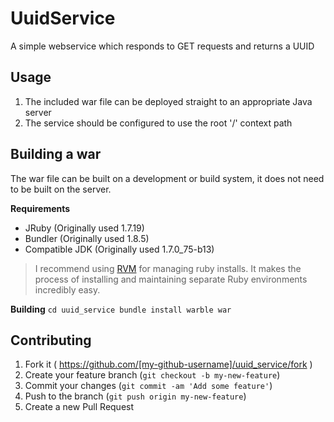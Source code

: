 # UuidService

A simple webservice which responds to GET requests and returns a UUID

## Usage

1. The included war file can be deployed straight to an appropriate Java server
2. The service should be configured to use the root '/' context path

## Building a war

  The war file can be built on a development or build system, it does not need to be built on the server.

 **Requirements**

 - JRuby (Originally used 1.7.19)
 - Bundler (Originally used 1.8.5)
 - Compatible JDK  (Originally used 1.7.0_75-b13)

> I recommend using [RVM](https://rvm.io/) for managing ruby installs. It makes the process of installing and maintaining separate Ruby environments incredibly easy.

**Building**
 `cd uuid_service
 bundle install
 warble war`



## Contributing

1. Fork it ( https://github.com/[my-github-username]/uuid_service/fork )
2. Create your feature branch (`git checkout -b my-new-feature`)
3. Commit your changes (`git commit -am 'Add some feature'`)
4. Push to the branch (`git push origin my-new-feature`)
5. Create a new Pull Request

